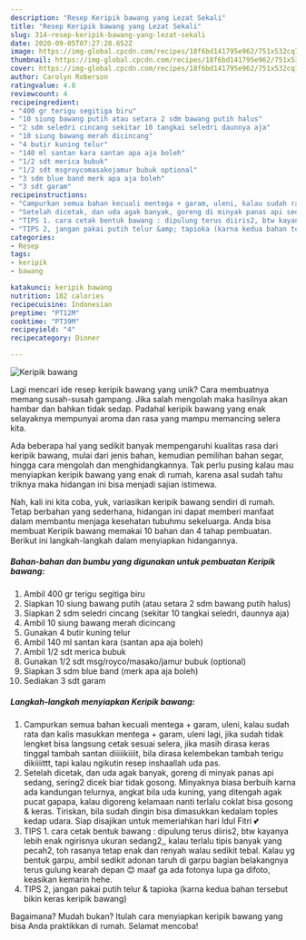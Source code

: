 ```yaml
---
description: "Resep Keripik bawang yang Lezat Sekali"
title: "Resep Keripik bawang yang Lezat Sekali"
slug: 314-resep-keripik-bawang-yang-lezat-sekali
date: 2020-09-05T07:27:28.652Z
image: https://img-global.cpcdn.com/recipes/18f6bd141795e962/751x532cq70/keripik-bawang-foto-resep-utama.jpg
thumbnail: https://img-global.cpcdn.com/recipes/18f6bd141795e962/751x532cq70/keripik-bawang-foto-resep-utama.jpg
cover: https://img-global.cpcdn.com/recipes/18f6bd141795e962/751x532cq70/keripik-bawang-foto-resep-utama.jpg
author: Carolyn Roberson
ratingvalue: 4.8
reviewcount: 4
recipeingredient:
- "400 gr terigu segitiga biru"
- "10 siung bawang putih atau setara 2 sdm bawang putih halus"
- "2 sdm seledri cincang sekitar 10 tangkai seledri daunnya aja"
- "10 siung bawang merah dicincang"
- "4 butir kuning telur"
- "140 ml santan kara santan apa aja boleh"
- "1/2 sdt merica bubuk"
- "1/2 sdt msgroycomasakojamur bubuk optional"
- "3 sdm blue band merk apa aja boleh"
- "3 sdt garam"
recipeinstructions:
- "Campurkan semua bahan kecuali mentega + garam, uleni, kalau sudah rata dan kalis masukkan mentega + garam, uleni lagi, jika sudah tidak lengket bisa langsung cetak sesuai selera, jika masih dirasa keras tinggal tambah santan diiiiikiiiit, bila dirasa kelembekan tambah terigu dikiiiittt, tapi kalau ngikutin resep inshaallah uda pas."
- "Setelah dicetak, dan uda agak banyak, goreng di minyak panas api sedang, sering2 dicek biar tidak gosong. Minyaknya biasa berbuih karna ada kandungan telurnya, angkat bila uda kuning, yang ditengah agak pucat gapapa, kalau digoreng kelamaan nanti terlalu coklat bisa gosong &amp; keras. Tiriskan, bila sudah dingin bisa dimasukkan kedalam toples kedap udara. Siap disajikan untuk memeriahkan hari Idul Fitri 💕"
- "TIPS 1. cara cetak bentuk bawang : dipulung terus diiris2, btw kayanya lebih enak ngirisnya ukuran sedang2,, kalau terlalu tipis banyak yang pecah2, toh rasanya tetap enak dan renyah walau sedikit tebal. Kalau yg bentuk garpu, ambil sedikit adonan taruh di garpu bagian belakangnya terus gulung kearah depan 😊 maaf ga ada fotonya lupa ga difoto, keasikan kemarin hehe."
- "TIPS 2, jangan pakai putih telur &amp; tapioka (karna kedua bahan tersebut bikin keras keripik bawang)"
categories:
- Resep
tags:
- keripik
- bawang

katakunci: keripik bawang 
nutrition: 182 calories
recipecuisine: Indonesian
preptime: "PT12M"
cooktime: "PT39M"
recipeyield: "4"
recipecategory: Dinner

---
```



![Keripik bawang](https://img-global.cpcdn.com/recipes/18f6bd141795e962/751x532cq70/keripik-bawang-foto-resep-utama.jpg)

Lagi mencari ide resep keripik bawang yang unik? Cara membuatnya memang susah-susah gampang. Jika salah mengolah maka hasilnya akan hambar dan bahkan tidak sedap. Padahal keripik bawang yang enak selayaknya mempunyai aroma dan rasa yang mampu memancing selera kita.

Ada beberapa hal yang sedikit banyak mempengaruhi kualitas rasa dari keripik bawang, mulai dari jenis bahan, kemudian pemilihan bahan segar, hingga cara mengolah dan menghidangkannya. Tak perlu pusing kalau mau menyiapkan keripik bawang yang enak di rumah, karena asal sudah tahu triknya maka hidangan ini bisa menjadi sajian istimewa.




Nah, kali ini kita coba, yuk, variasikan keripik bawang sendiri di rumah. Tetap berbahan yang sederhana, hidangan ini dapat memberi manfaat dalam membantu menjaga kesehatan tubuhmu sekeluarga. Anda bisa membuat Keripik bawang memakai 10 bahan dan 4 tahap pembuatan. Berikut ini langkah-langkah dalam menyiapkan hidangannya.

<!--inarticleads1-->

##### Bahan-bahan dan bumbu yang digunakan untuk pembuatan Keripik bawang:

1. Ambil 400 gr terigu segitiga biru
1. Siapkan 10 siung bawang putih (atau setara 2 sdm bawang putih halus)
1. Siapkan 2 sdm seledri cincang (sekitar 10 tangkai seledri, daunnya aja)
1. Ambil 10 siung bawang merah dicincang
1. Gunakan 4 butir kuning telur
1. Ambil 140 ml santan kara (santan apa aja boleh)
1. Ambil 1/2 sdt merica bubuk
1. Gunakan 1/2 sdt msg/royco/masako/jamur bubuk (optional)
1. Siapkan 3 sdm blue band (merk apa aja boleh)
1. Sediakan 3 sdt garam




<!--inarticleads2-->

##### Langkah-langkah menyiapkan Keripik bawang:

1. Campurkan semua bahan kecuali mentega + garam, uleni, kalau sudah rata dan kalis masukkan mentega + garam, uleni lagi, jika sudah tidak lengket bisa langsung cetak sesuai selera, jika masih dirasa keras tinggal tambah santan diiiiikiiiit, bila dirasa kelembekan tambah terigu dikiiiittt, tapi kalau ngikutin resep inshaallah uda pas.
1. Setelah dicetak, dan uda agak banyak, goreng di minyak panas api sedang, sering2 dicek biar tidak gosong. Minyaknya biasa berbuih karna ada kandungan telurnya, angkat bila uda kuning, yang ditengah agak pucat gapapa, kalau digoreng kelamaan nanti terlalu coklat bisa gosong &amp; keras. Tiriskan, bila sudah dingin bisa dimasukkan kedalam toples kedap udara. Siap disajikan untuk memeriahkan hari Idul Fitri 💕
1. TIPS 1. cara cetak bentuk bawang : dipulung terus diiris2, btw kayanya lebih enak ngirisnya ukuran sedang2,, kalau terlalu tipis banyak yang pecah2, toh rasanya tetap enak dan renyah walau sedikit tebal. Kalau yg bentuk garpu, ambil sedikit adonan taruh di garpu bagian belakangnya terus gulung kearah depan 😊 maaf ga ada fotonya lupa ga difoto, keasikan kemarin hehe.
1. TIPS 2, jangan pakai putih telur &amp; tapioka (karna kedua bahan tersebut bikin keras keripik bawang)




Bagaimana? Mudah bukan? Itulah cara menyiapkan keripik bawang yang bisa Anda praktikkan di rumah. Selamat mencoba!

